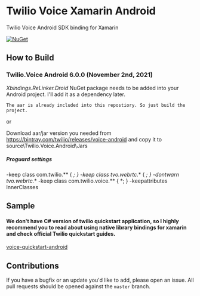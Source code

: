 # Twilio Voice Xamarin Android

Twilio Voice Android SDK binding for Xamarin

[![NuGet][nuget-img]][nuget-link]

[nuget-img]: https://img.shields.io/badge/nuget-6.0.0-blue.svg
[nuget-link]: https://www.nuget.org/packages/Twilio.Voice.Android.XamarinBinding

## How to Build

### Twilio.Voice Android 6.0.0 (November 2nd, 2021)

_Xbindings.ReLinker.Droid_ NuGet package needs to be added into your Android project.
I'll add it as a dependency later.

```
The aar is already included into this repostiory. So just build the project.    
```    
or    

Download aar/jar version you needed from https://bintray.com/twilio/releases/voice-android and copy it to source\Twilio.Voice.Android\Jars    


##### Proguard settings

-keep class com.twilio.** { *; }
-keep class tvo.webrtc.** { *; }
-dontwarn tvo.webrtc.**
-keep class com.twilio.voice.** { *; }
-keepattributes InnerClasses

## Sample

####  We don't have C# version of twilio quickstart application, so I highly recommend you to read about using native library bindings for xamarin and check official Twilio quickstart guides.

[voice-quickstart-android](https://github.com/twilio/voice-quickstart-android)

## Contributions

If you have a bugfix or an update you'd like to add, please open an issue. 
All pull requests should be opened against the `master` branch.
